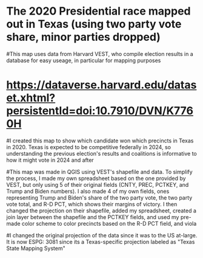 # The 2020 Presidential race mapped out in Texas (using two party vote share, minor parties dropped)

#This map uses data from Harvard VEST, who compile election results in a database for easy useage, in particular for mapping purposes
# https://dataverse.harvard.edu/dataset.xhtml?persistentId=doi:10.7910/DVN/K7760H

#I created this map to show which candidate won which precincts in Texas in 2020. Texas is expected to be competitive federally in 2024, so understanding the previous election's results and coalitions is informative to how it might vote in 2024 and after

#This map was made in QGIS using VEST's shapefile and data. To simplify the process, I made my own spreadsheet based on the one provided by VEST, but only using 5 of their original fields (CNTY, PREC, PCTKEY, and Trump and Biden numbers). I also made 4 of my own fields, ones representing Trump and Biden's share of the two party vote, the two party vote total, and R-D PCT, which shows their margins of victory. I then changed the projection on their shapefile, added my spreadsheet, created a join layer between the shapefile and the PCTKEY fields, and used my pre-made color scheme to color precincts based on the R-D PCT field, and viola

#I changed the original projection of the data since it was to the US at-large. It is now ESPG: 3081 since its a Texas-specific projection labeled as "Texas State Mapping System"
